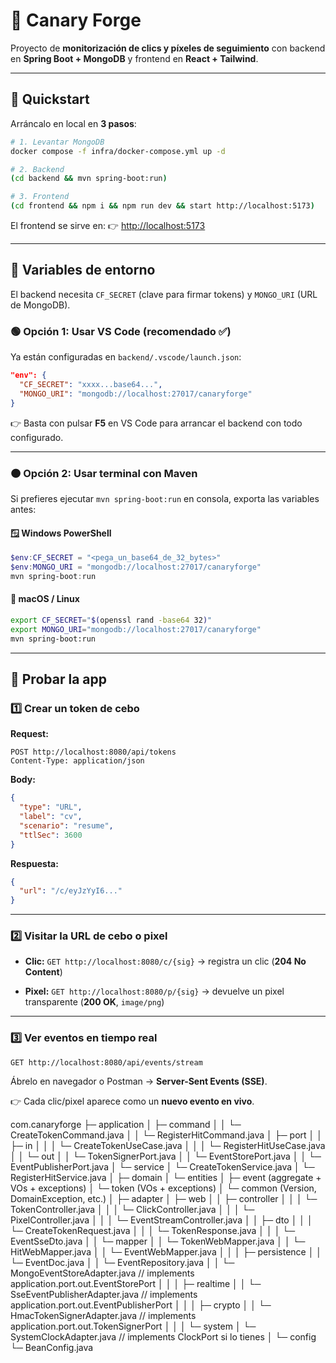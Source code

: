 # 🐤 Canary Forge

Proyecto de **monitorización de clics y píxeles de seguimiento** con backend en **Spring Boot + MongoDB** y frontend en **React + Tailwind**.

---

## 🚀 Quickstart

Arráncalo en local en **3 pasos**:

```bash
# 1. Levantar MongoDB
docker compose -f infra/docker-compose.yml up -d

# 2. Backend
(cd backend && mvn spring-boot:run)

# 3. Frontend
(cd frontend && npm i && npm run dev && start http://localhost:5173)
```

El frontend se sirve en:
👉 [http://localhost:5173](http://localhost:5173)

---

## 🔑 Variables de entorno

El backend necesita `CF_SECRET` (clave para firmar tokens) y `MONGO_URI` (URL de MongoDB).

### 🟢 Opción 1: Usar VS Code (recomendado ✅)

Ya están configuradas en `backend/.vscode/launch.json`:

```json
"env": {
  "CF_SECRET": "xxxx...base64...",
  "MONGO_URI": "mongodb://localhost:27017/canaryforge"
}
```

👉 Basta con pulsar **F5** en VS Code para arrancar el backend con todo configurado.

---

### 🟠 Opción 2: Usar terminal con Maven

Si prefieres ejecutar `mvn spring-boot:run` en consola, exporta las variables antes:

#### 🪟 Windows PowerShell

```powershell
$env:CF_SECRET = "<pega_un_base64_de_32_bytes>"
$env:MONGO_URI = "mongodb://localhost:27017/canaryforge"
mvn spring-boot:run
```

#### 🐧 macOS / Linux

```bash
export CF_SECRET="$(openssl rand -base64 32)"
export MONGO_URI="mongodb://localhost:27017/canaryforge"
mvn spring-boot:run
```

---

## 📡 Probar la app

### 1️⃣ Crear un token de cebo

**Request:**

```http
POST http://localhost:8080/api/tokens
Content-Type: application/json
```

**Body:**

```json
{
  "type": "URL",
  "label": "cv",
  "scenario": "resume",
  "ttlSec": 3600
}
```

**Respuesta:**

```json
{
  "url": "/c/eyJzYyI6..."
}
```

---

### 2️⃣ Visitar la URL de cebo o pixel

- **Clic:**
  `GET http://localhost:8080/c/{sig}` → registra un clic (**204 No Content**)

- **Pixel:**
  `GET http://localhost:8080/p/{sig}` → devuelve un pixel transparente (**200 OK**, `image/png`)

---

### 3️⃣ Ver eventos en tiempo real

```http
GET http://localhost:8080/api/events/stream
```

Ábrelo en navegador o Postman → **Server-Sent Events (SSE)**.

👉 Cada clic/pixel aparece como un **nuevo evento en vivo**.

com.canaryforge
├─ application
│ ├─ command
│ │ └─ CreateTokenCommand.java
│ │ └─ RegisterHitCommand.java
│ ├─ port
│ │ ├─ in
│ │ │ └─ CreateTokenUseCase.java
│ │ │ └─ RegisterHitUseCase.java
│ │ └─ out
│ │ └─ TokenSignerPort.java
│ │ └─ EventStorePort.java
│ │ └─ EventPublisherPort.java
│ └─ service
│ └─ CreateTokenService.java
│ └─ RegisterHitService.java
│
├─ domain
│ └─ entities
│ ├─ event (aggregate + VOs + exceptions)
│ └─ token (VOs + exceptions)
│ └─ common (Version, DomainException, etc.)
│
├─ adapter
│ ├─ web
│ │ ├─ controller
│ │ │ └─ TokenController.java
│ │ │ └─ ClickController.java
│ │ │ └─ PixelController.java
│ │ │ └─ EventStreamController.java
│ │ ├─ dto
│ │ │ └─ CreateTokenRequest.java
│ │ │ └─ TokenResponse.java
│ │ │ └─ EventSseDto.java
│ │ └─ mapper
│ │ └─ TokenWebMapper.java
│ │ └─ HitWebMapper.java
│ │ └─ EventWebMapper.java
│ │
│ ├─ persistence
│ │ └─ EventDoc.java
│ │ └─ EventRepository.java
│ │ └─ MongoEventStoreAdapter.java // implements application.port.out.EventStorePort
│ │
│ ├─ realtime
│ │ └─ SseEventPublisherAdapter.java // implements application.port.out.EventPublisherPort
│ │
│ ├─ crypto
│ │ └─ HmacTokenSignerAdapter.java // implements application.port.out.TokenSignerPort
│ │
│ └─ system
│ └─ SystemClockAdapter.java // implements ClockPort si lo tienes
│
└─ config
└─ BeanConfig.java
